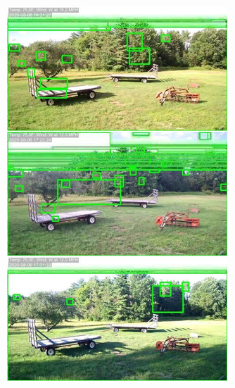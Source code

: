 ![20200806-163109-170114](in/20200806/20200806-163109-170114_0_.jpg)
![20200806-170119-173124](in/20200806/20200806-170119-173124_0_.jpg)
![20200806-173129-180134](in/20200806/20200806-173129-180134_0_.jpg)
